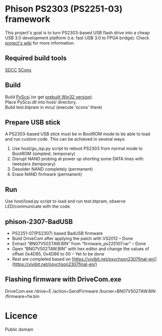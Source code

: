 # Phison PS2303 (PS2251-03) framework

This project's goal is to turn PS2303-based USB flash drive into a cheap USB 3.0 development platform (i.e. fast USB 3.0 to FPGA bridge).
Check [project's wiki](https://github.com/flowswitch/phison/wiki) for more information.

## Required build tools

[SDCC](http://sdcc.sourceforge.net/)
[SCons](http://www.scons.org/)

## Build

Build [PyScsi](https://github.com/flowswitch/pyscsi) (or get [prebuilt Win32 version](https://github.com/flowswitch/pyscsi/releases/download/v1/PyScsi_win32.zip)).  
Place PyScsi.dll into host/ directory.  
Build test.btpram in mcu/ (execute 'scons' there)

## Prepare USB stick

A PS2303-based USB stick must be in BootROM mode to be able to load and run custom code. This can be achieved in several ways:

1. Use host/go_isp.py script to reboot PS2303 from normal mode to BootROM (simplest, temporary)
2. Disrupt NAND probing at power up shorting some DATA lines with tweezers (temporary)
3. Desolder NAND completely (permanent)
4. Erase NAND firmware (permanent)

## Run

Use host/load.py script to load and run test.btpram, observe LED/communicate with the code.

## phison-2307-BadUSB

 - PS2251-07(PS2307) based BadUSB firmware
 - Build DriveCom after applying the patch with VS2012 – Done
 - Extract “BN07V502TAW.BIN” from “firmware_ps225107.rar” – Done
 - Open “BN07V502TAW.BIN” with hex editor and change the values of offset 0x4D85, 0x4D86 to 00 – Yet to be done
 - Rest are completed based on [https://vivibit.net/psychson2307final-en/](https://vivibit.net/psychson2307final-en/)

## Flashing firmware with DriveCom.exe</h1>

DriveCom.exe /drive=E /action=SendFirmware /burner=BN07V502TAW.BIN /firmware=fw.bin

# Licence

Public domain